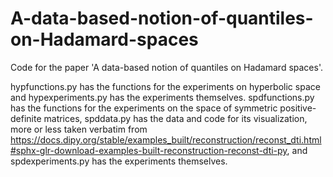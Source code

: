 # A-data-based-notion-of-quantiles-on-Hadamard-spaces
Code for the paper 'A data-based notion of quantiles on Hadamard spaces'.

hypfunctions.py has the functions for the experiments on hyperbolic space and hypexperiments.py has the experiments themselves. spdfunctions.py has the functions for the experiments on the space of symmetric positive-definite matrices, spddata.py has the data and code for its visualization, more or less taken verbatim from https://docs.dipy.org/stable/examples_built/reconstruction/reconst_dti.html#sphx-glr-download-examples-built-reconstruction-reconst-dti-py, and spdexperiments.py has the experiments themselves.
